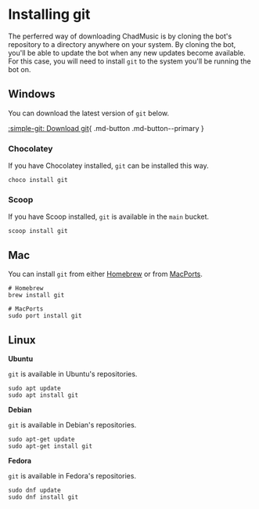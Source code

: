 # Installing git
The perferred way of downloading ChadMusic is by cloning the bot's repository to a directory anywhere on your system. By cloning the bot, you'll be able to update the bot when any new updates become available. For this case, you will need to install `git` to the system you'll be running the bot on.

## Windows
You can download the latest version of `git` below.

[:simple-git: Download git](https://git-scm.com/download/win){ .md-button .md-button--primary }

### Chocolatey
If you have Chocolatey installed, `git` can be installed this way.
```
choco install git
```

### Scoop
If you have Scoop installed, `git` is available in the `main` bucket.
```
scoop install git
```

## Mac
You can install `git` from either [Homebrew](https://brew.sh/) or from [MacPorts](https://www.macports.org/).

```
# Homebrew
brew install git
```

```
# MacPorts
sudo port install git
```

## Linux
**Ubuntu**

`git` is available in Ubuntu's repositories.

```
sudo apt update
sudo apt install git
```

**Debian**

`git` is available in Debian's repositories.

```
sudo apt-get update
sudo apt-get install git
```

**Fedora**

`git` is available in Fedora's repositories.

```
sudo dnf update
sudo dnf install git
```
